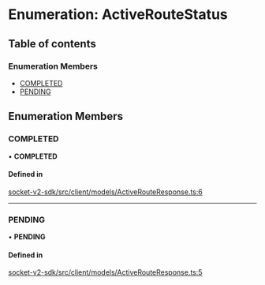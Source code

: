 # Enumeration: ActiveRouteStatus

## Table of contents

### Enumeration Members

- [COMPLETED](ActiveRouteStatus.md#completed)
- [PENDING](ActiveRouteStatus.md#pending)

## Enumeration Members

### COMPLETED

• **COMPLETED**

#### Defined in

[socket-v2-sdk/src/client/models/ActiveRouteResponse.ts:6](https://github.com/rugamoto/socket-v2-sdk/blob/b3c3e8d/src/client/models/ActiveRouteResponse.ts#L6)

---

### PENDING

• **PENDING**

#### Defined in

[socket-v2-sdk/src/client/models/ActiveRouteResponse.ts:5](https://github.com/rugamoto/socket-v2-sdk/blob/b3c3e8d/src/client/models/ActiveRouteResponse.ts#L5)
